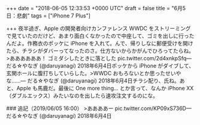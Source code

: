 
+++
date = "2018-06-05 12:33:53 +0000 UTC"
draft = false
title = "6月5日：悲劇"
tags = ["iPhone 7 Plus"]

+++
夜半過ぎ、Apple の開発者向けカンファレンス WWDC をストリーミングで見ていたのだけど、あまり面白くなかったので中座して、ゴミを出しに行ったんだよ。作務衣のポッケに iPhone を入れて。んで、帰りしなに郵便受けを開けたら、チラシがダバーってなったのさ。仕方ないからかがんでひろってたらね。>ああああああ！ ゴミダシしたときに落とした pic.twitter.com/2d4xnkpSfq— だる☆やなぎ (@daruyanagi) 2018年6月4日<script async="" src="https://platform.twitter.com/widgets.js" charset="utf-8"></script>ポッケから iPhone がダイブして、玄関ホールに腹打ちしていらした。>WWDC おもろないとか思ったせいやな……— だる☆やなぎ (@daruyanagi) 2018年6月4日<script async="" src="https://platform.twitter.com/widgets.js" charset="utf-8"></script>チラシ配り、氏ね。あと、Apple も馬鹿だ。最後に One more thing... とか言って、なんか iPhone XX（ダブルエックス）みたいなのを出したら速攻注文するのにな。

<div class="section">
    ### 追記（2019/06/05 16:00）
    >ああああー pic.twitter.com/KP09xS736D— だる☆やなぎ (@daruyanagi) 2018年6月4日<script async="" src="https://platform.twitter.com/widgets.js" charset="utf-8"></script>

</div>

